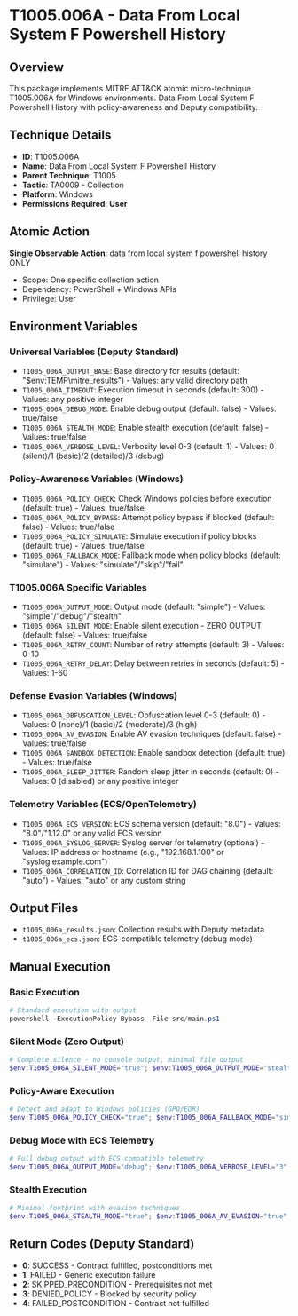 # T1005.006A - Data From Local System F Powershell History

## Overview
This package implements MITRE ATT&CK atomic micro-technique T1005.006A for Windows environments. Data From Local System F Powershell History with policy-awareness and Deputy compatibility.

## Technique Details
- **ID**: T1005.006A
- **Name**: Data From Local System F Powershell History
- **Parent Technique**: T1005
- **Tactic**: TA0009 - Collection
- **Platform**: Windows
- **Permissions Required**: **User**

## Atomic Action
**Single Observable Action**: data from local system f powershell history ONLY
- Scope: One specific collection action
- Dependency: PowerShell + Windows APIs
- Privilege: User

## Environment Variables

### Universal Variables (Deputy Standard)
- `T1005_006A_OUTPUT_BASE`: Base directory for results (default: "$env:TEMP\mitre_results") - Values: any valid directory path
- `T1005_006A_TIMEOUT`: Execution timeout in seconds (default: 300) - Values: any positive integer
- `T1005_006A_DEBUG_MODE`: Enable debug output (default: false) - Values: true/false
- `T1005_006A_STEALTH_MODE`: Enable stealth execution (default: false) - Values: true/false
- `T1005_006A_VERBOSE_LEVEL`: Verbosity level 0-3 (default: 1) - Values: 0 (silent)/1 (basic)/2 (detailed)/3 (debug)

### Policy-Awareness Variables (Windows)
- `T1005_006A_POLICY_CHECK`: Check Windows policies before execution (default: true) - Values: true/false
- `T1005_006A_POLICY_BYPASS`: Attempt policy bypass if blocked (default: false) - Values: true/false
- `T1005_006A_POLICY_SIMULATE`: Simulate execution if policy blocks (default: true) - Values: true/false
- `T1005_006A_FALLBACK_MODE`: Fallback mode when policy blocks (default: "simulate") - Values: "simulate"/"skip"/"fail"

### T1005.006A Specific Variables
- `T1005_006A_OUTPUT_MODE`: Output mode (default: "simple") - Values: "simple"/"debug"/"stealth"
- `T1005_006A_SILENT_MODE`: Enable silent execution - ZERO OUTPUT (default: false) - Values: true/false
- `T1005_006A_RETRY_COUNT`: Number of retry attempts (default: 3) - Values: 0-10
- `T1005_006A_RETRY_DELAY`: Delay between retries in seconds (default: 5) - Values: 1-60

### Defense Evasion Variables (Windows)
- `T1005_006A_OBFUSCATION_LEVEL`: Obfuscation level 0-3 (default: 0) - Values: 0 (none)/1 (basic)/2 (moderate)/3 (high)
- `T1005_006A_AV_EVASION`: Enable AV evasion techniques (default: false) - Values: true/false
- `T1005_006A_SANDBOX_DETECTION`: Enable sandbox detection (default: true) - Values: true/false
- `T1005_006A_SLEEP_JITTER`: Random sleep jitter in seconds (default: 0) - Values: 0 (disabled) or any positive integer

### Telemetry Variables (ECS/OpenTelemetry)
- `T1005_006A_ECS_VERSION`: ECS schema version (default: "8.0") - Values: "8.0"/"1.12.0" or any valid ECS version
- `T1005_006A_SYSLOG_SERVER`: Syslog server for telemetry (optional) - Values: IP address or hostname (e.g., "192.168.1.100" or "syslog.example.com")
- `T1005_006A_CORRELATION_ID`: Correlation ID for DAG chaining (default: "auto") - Values: "auto" or any custom string

## Output Files
- `t1005_006a_results.json`: Collection results with Deputy metadata
- `t1005_006a_ecs.json`: ECS-compatible telemetry (debug mode)

## Manual Execution

### Basic Execution
```powershell
# Standard execution with output
powershell -ExecutionPolicy Bypass -File src/main.ps1
```

### Silent Mode (Zero Output)
```powershell
# Complete silence - no console output, minimal file output
$env:T1005_006A_SILENT_MODE="true"; $env:T1005_006A_OUTPUT_MODE="stealth"; powershell -ExecutionPolicy Bypass -File src/main.ps1
```

### Policy-Aware Execution
```powershell
# Detect and adapt to Windows policies (GPO/EDR)
$env:T1005_006A_POLICY_CHECK="true"; $env:T1005_006A_FALLBACK_MODE="simulate"; powershell -ExecutionPolicy Bypass -File src/main.ps1
```

### Debug Mode with ECS Telemetry
```powershell
# Full debug output with ECS-compatible telemetry
$env:T1005_006A_OUTPUT_MODE="debug"; $env:T1005_006A_VERBOSE_LEVEL="3"; $env:T1005_006A_ECS_VERSION="8.0"; powershell -ExecutionPolicy Bypass -File src/main.ps1
```

### Stealth Execution
```powershell
# Minimal footprint with evasion techniques
$env:T1005_006A_STEALTH_MODE="true"; $env:T1005_006A_AV_EVASION="true"; $env:T1005_006A_OBFUSCATION_LEVEL="2"; powershell -ExecutionPolicy Bypass -File src/main.ps1
```

## Return Codes (Deputy Standard)
- **0**: SUCCESS - Contract fulfilled, postconditions met
- **1**: FAILED - Generic execution failure
- **2**: SKIPPED_PRECONDITION - Prerequisites not met
- **3**: DENIED_POLICY - Blocked by security policy
- **4**: FAILED_POSTCONDITION - Contract not fulfilled